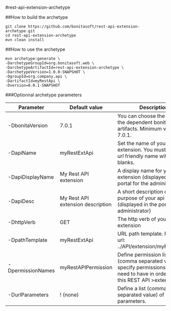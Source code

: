 #rest-api-extension-archetype

##How to build the archetype

```
git clone https://github.com/bonitasoft/rest-api-extension-archetype.git
cd rest-api-extension-archetype
mvn clean install
```

##How to use the archetype

```
mvn archetype:generate \
-DarchetypeGroupId=org.bonitasoft.web \ 
-DarchetypeArtifactId=rest-api-extension-archetype \ 
-DarchetypeVersion=1.0.0-SNAPSHOT \
-DgroupId=org.company.api \
-DartifactId=myRestApi \
-Dversion=0.0.1-SNAPSHOT
```

###Optionnal archetype parameters


| Parameter         | Default value                     | Description                                                                            										   |
| ------------------|-----------------------------------|----------------------------------------------------------------------------------------------------------------------------------|
| -DbonitaVersion   | 7.0.1                             | You can choose the version of the dependent bonita artifacts. Minimum version is 7.0.1.										   |
| -DapiName         | myRestExtApi                      | Set the name of your api extension. You must enter an url friendly name without blanks. 									       |
| -DapiDisplayName  | My Rest API extension             | A display name for your api extension (displayed in the portal for the administrator) 										   |
| -DapiDesc         | My Rest API extension description | A short description of the purpose of your api extension (displayed in the portal for the administrator) 						   |
| -DhttpVerb        | GET                               | The http verb of your api extension 																							   |
| -DpathTemplate    | myRestExtApi                      | URL path template. Resulting url: ../API/extension/myRestExtApi 																   |
| -DpermissionNames | myRestAPIPermission               | Define permission list (comma separated value), specify permissions a user need to have in order access this REST API >extension |
| -DurlParameters   | ! (none)                          | Define a list (comma separated value) of url parameters.                                                                         |
 
